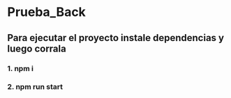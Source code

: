 # Prueba_Back
## Para ejecutar el proyecto instale dependencias y luego corrala

### 1. npm i
### 2. npm run start
